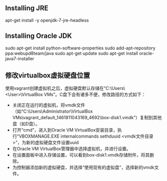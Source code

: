## Installing JRE

apt-get install -y openjdk-7-jre-headless

## Installing Oracle JDK

sudo apt-get install python-software-properties
sudo add-apt-repository ppa:webupd8team/java
sudo apt-get update
sudo apt-get install oracle-java7-installer

## 修改virtualbox虚拟硬盘位置

使用vagrant创建虚拟机之后，虚拟硬盘默认存储在“C:\Users\\<User\>\VirtualBox VMs”。C盘下会有诸多不便，修改路径的方式如下：

* 关闭正在运行的虚拟机，将vmdk文件（如“C:\Users\Administrator\VirtualBox VMs\vagrant_default_1461811043169_4692\box-disk1.vmdk”）复制到其他盘（如D盘）。
* 打开“cmd”，进入到Oracle VM VirtualBox安装目录，执行“VBOXMANAGE.EXE internalcommands sethduuid \<vmdk文件目录\>”，为新的虚拟硬盘文件设置uuid
* 在Oracle VM VirtualBox管理器中选择虚拟机，并进行设置。
* 在设置面板中进入存储设置，可以看到box-disk1.vmdk存储附件，将其删除。
* 为控制器添加新的虚拟硬盘，并选择“使用现有的虚拟盘”，选择新的vmdk文件。
